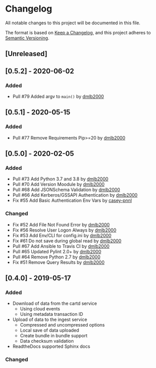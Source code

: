 # Changelog
All notable changes to this project will be documented in this file.

The format is based on [Keep a Changelog](https://keepachangelog.com/en/1.0.0/),
and this project adheres to [Semantic Versioning](https://semver.org/spec/v2.0.0.html).

## [Unreleased]

## [0.5.2] - 2020-06-02
### Added
- Pull #79 Added argv to `main()` by [dmlb2000](https://github.com/dmlb2000)

## [0.5.1] - 2020-05-15
### Added
- Pull #77 Remove Requirements Pip>=20 by [dmlb2000](https://github.com/dmlb2000)

## [0.5.0] - 2020-02-05
### Added
- Pull #73 Add Python 3.7 and 3.8 by [dmlb2000](https://github.com/dmlb2000)
- Pull #70 Add Version Moodule by [dmlb2000](https://github.com/dmlb2000)
- Pull #68 Add JSONSchema Validation by [dmlb2000](https://github.com/dmlb2000)
- Pull #66 Add Kerberos/GSSAPI Authentication by [dmlb2000](https://github.com/dmlb2000)
- Fix #55 Add Basic Authentication Env Vars by [casey-pnnl](https://github.com/casey-pnnl)
### Changed
- Fix #52 Add File Not Found Error by [dmlb2000](https://github.com/dmlb2000)
- Fix #56 Resolve User Logon Always by [dmlb2000](https://github.com/dmlb2000)
- Fix #53 Add Env/CLI for config.ini by [dmlb2000](https://github.com/dmlb2000)
- Fix #61 Do not save during global read by [dmlb2000](https://github.com/dmlb2000)
- Pull #67 Add Ansible to Travis CI by [dmlb2000](https://github.com/dmlb2000)
- Pull #65 Updated Pylint 2.0+ by [dmlb2000](https://github.com/dmlb2000)
- Pull #64 Remove Python 2.7 by [dmlb2000](https://github.com/dmlb2000)
- Fix #51 Remove Query Results by [dmlb2000](https://github.com/dmlb2000)

## [0.4.0] - 2019-05-17
### Added
- Download of data from the cartd service
  - Using cloud events
  - Using metadata transaction ID
- Upload of data to the ingest service
  - Compressed and uncompressed options
  - Local save of data uploaded
  - Create bundle in bundle support
  - Data checksum validation
- ReadtheDocs supported Sphinx docs

### Changed
